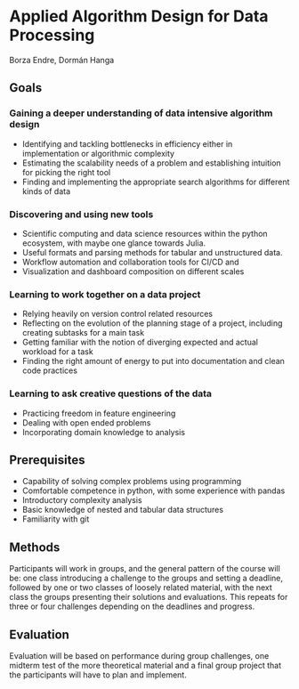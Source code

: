 # Applied Algorithm Design for Data Processing

Borza Endre, Dormán Hanga

## Goals

### Gaining a deeper understanding of data intensive algorithm design

- Identifying and tackling bottlenecks in efficiency either in implementation or algorithmic complexity
- Estimating the scalability needs of a problem and establishing intuition for picking the right tool
- Finding and implementing the appropriate search algorithms for different kinds of data

### Discovering and using new tools

- Scientific computing and data science resources within the python ecosystem, with maybe one glance towards Julia.
- Useful formats and parsing methods for tabular and unstructured data.
- Workflow automation and collaboration tools for CI/CD and 
- Visualization and dashboard composition on different scales

### Learning to work together on a data project

- Relying heavily on version control related resources
- Reflecting on the evolution of the planning stage of a project, including creating subtasks for a main task
- Getting familiar with the notion of diverging expected and actual workload for a task
- Finding the right amount of energy to put into documentation and clean code practices

### Learning to ask creative questions of the data

- Practicing freedom in feature engineering
- Dealing with open ended problems
- Incorporating domain knowledge to analysis


## Prerequisites

- Capability of solving complex problems using programming
- Comfortable competence in python, with some experience with pandas
- Introductory complexity analysis
- Basic knowledge of nested and tabular data structures
- Familiarity with git

## Methods

Participants will work in groups, and the general pattern of the course will be: one class introducing a challenge to the groups and setting a deadline, followed by one or two classes of loosely related material, with the next class the groups presenting their solutions and evaluations. This repeats for three or four challenges depending on the deadlines and progress.

## Evaluation

Evaluation will be based on performance during group challenges, one midterm test of the more theoretical material and a final group project that the participants will have to plan and implement.
